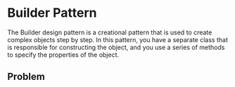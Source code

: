 # Builder Pattern
The Builder design pattern is a creational pattern that is used to create complex objects step by step. In this pattern, you have a separate class that is responsible for constructing the object, and you use a series of methods to specify the properties of the object.
## Problem

